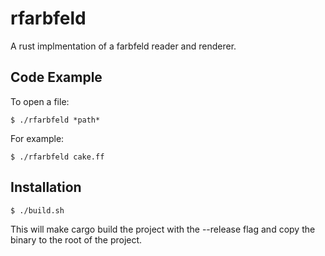 # rfarbfeld

A rust implmentation of a farbfeld reader and renderer.

## Code Example

To open a file:

    $ ./rfarbfeld *path*

For example:

    $ ./rfarbfeld cake.ff

## Installation

    $ ./build.sh

This will make cargo build the project with the --release flag and copy the binary to the root of the project.
